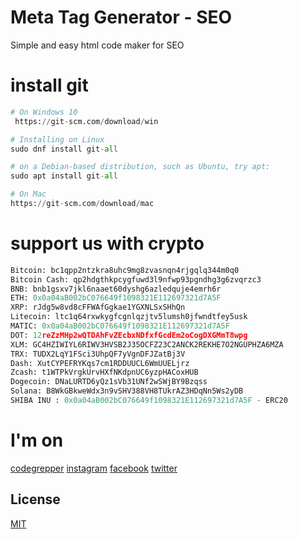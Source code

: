 # Meta Tag Generator - SEO
Simple and easy html code maker for SEO

# install git

```python
# On Windows 10 
 https://git-scm.com/download/win

# Installing on Linux
sudo dnf install git-all

# on a Debian-based distribution, such as Ubuntu, try apt:
sudo apt install git-all

# On Mac
https://git-scm.com/download/mac
```


# support us with crypto
```python
Bitcoin: bc1qpp2ntzkra8uhc9mg8zvasnqn4rjgqlq344m0q0
Bitcoin Cash: qp2hdgthkpcygfuwd3l9nfwp93pgndhg3g6zvqrzc3
BNB: bnb1gsxv7jkl6naaet60dyshg6azledquje4emrh6r
ETH: 0x0a04aB002bC076649f1098321E112697321d7A5F
XRP: rJdg5w8vd8cFFWAfGgkae1YGXNLSxSHhQn
Litecoin: ltc1q64rxwkygfcgnlqzjtv5lumsh0jfwndtfey5usk
MATIC: 0x0a04aB002bC076649f1098321E112697321d7A5F
DOT: 12reZzMHp2wQTDAhFvZEcbxNDfxfGcdEm2oCogDXGMmT8wpg
XLM: GC4HZIWIYL6RIWV3HVSB2J35OCFZ23C2ANCK2REKHE7O2NGUPHZA6MZA
TRX: TUDX2LqY1FSci3UhpQF7yVgnDFJZatBj3V
Dash: XutCYPEFRYKqs7cm1RDDUUCL6WmUUELjrz
Zcash: t1WTPkVrgkUrvHXfNKdpnUC6yzpHACoxHUB
Dogecoin: DNaLURTD6yQz1sVb31UNf2wSWjBY9Bzqss
Solana: B8WkGBkweWdx3n9vSHV388VH8TUkrAZ3HDqNn5Ws2yDB
SHIBA INU : 0x0a04aB002bC076649f1098321E112697321d7A5F - ERC20
```

# I'm on
[codegrepper](https://www.codegrepper.com/profile/samer-saeid)
[instagram](https://www.instagram.com/samerthehariri/)
[facebook](https://www.facebook.com/samerthehariri)
[twitter](https://twitter.com/SAMERTHEHARIRI)


## License
[MIT](https://www.mit.edu/~amini/LICENSE.md)

